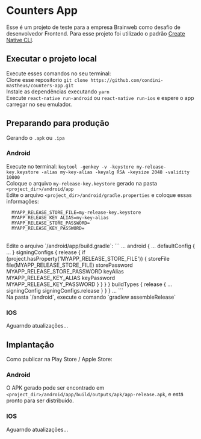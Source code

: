 # Counters App

Esse é um projeto de teste para a empresa Brainweb como desafio de desenvolvedor Frontend. Para esse projeto foi utilizado o padrão [Create Native CLI](https://facebook.github.io/react-native/docs/getting-started.html).

## Executar o projeto local

Execute esses comandos no seu terminal:<br>
Clone esse repositorio `git clone https://github.com/condini-mastheus/counters-app.git`<br>
Instale as dependências executando `yarn`<br>
Execute `react-native run-android` ou `react-native run-ios` e espere o app carregar no seu emulador.

## Preparando para produção

Gerando o `.apk` ou `.ipa`

### Android

Execute no terminal: `keytool -genkey -v -keystore my-release-key.keystore -alias my-key-alias -keyalg RSA -keysize 2048 -validity 10000`<br>
Coloque o arquivo `my-release-key.keystore` gerado na pasta `<project_dir>/android/app`<br>
Edite o arquivo `<project_dir>/android/gradle.properties` e coloque essas informações:

```
  MYAPP_RELEASE_STORE_FILE=my-release-key.keystore
  MYAPP_RELEASE_KEY_ALIAS=my-key-alias
  MYAPP_RELEASE_STORE_PASSWORD=
  MYAPP_RELEASE_KEY_PASSWORD=
```

<br>
Edite o arquivo `<project_dir>/android/app/build.gradle`:
```
 ...
  android {
      ...
      defaultConfig { ... }
      signingConfigs {
          release {
              if (project.hasProperty('MYAPP_RELEASE_STORE_FILE')) {
                  storeFile file(MYAPP_RELEASE_STORE_FILE)
                  storePassword MYAPP_RELEASE_STORE_PASSWORD
                  keyAlias MYAPP_RELEASE_KEY_ALIAS
                  keyPassword MYAPP_RELEASE_KEY_PASSWORD
              }
          }
        }
      }
      buildTypes {
          release {
              ...
              signingConfig signingConfigs.release
          }
      }
  }
...
```
<br>
Na pasta `<project_dir>/android`, execute o comando `gradlew assembleRelease`<br>

### IOS

Aguarndo atualizações...

## Implantação

Como publicar na Play Store / Apple Store:

### Android

O APK gerado pode ser encontrado em `<project_dir>/android/app/build/outputs/apk/app-release.apk`, e está pronto para ser distribuído.

### IOS

Aguarndo atualizações...
